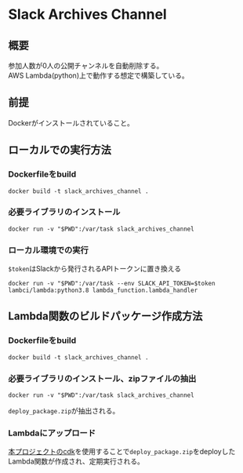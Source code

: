# Slack Archives Channel
## 概要
参加人数が0人の公開チャンネルを自動削除する。<br>
AWS Lambda(python)上で動作する想定で構築している。

## 前提
Dockerがインストールされていること。

## ローカルでの実行方法
### Dockerfileをbuild
```
docker build -t slack_archives_channel .
```
### 必要ライブラリのインストール
```
docker run -v "$PWD":/var/task slack_archives_channel
```
### ローカル環境での実行
`$token`はSlackから発行されるAPIトークンに置き換える
```
docker run -v "$PWD":/var/task --env SLACK_API_TOKEN=$token lambci/lambda:python3.8 lambda_function.lambda_handler
```

## Lambda関数のビルドパッケージ作成方法
### Dockerfileをbuild
```
docker build -t slack_archives_channel .
```
### 必要ライブラリのインストール、zipファイルの抽出
```
docker run -v "$PWD":/var/task slack_archives_channel
```
`deploy_package.zip`が抽出される。
### Lambdaにアップロード
[本プロジェクトのcdk](./../cdk)を使用することで`deploy_package.zip`をdeployしたLambda関数が作成され、定期実行される。

